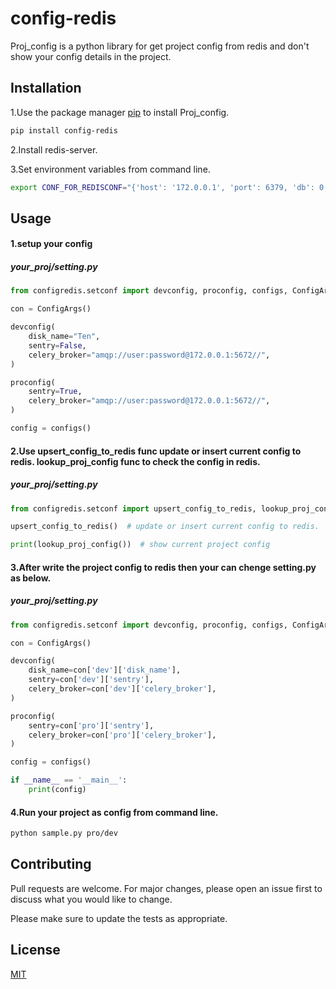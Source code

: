 # config-redis

Proj_config is a python library for get project config from redis and don't show your config details in the project.

## Installation

1.Use the package manager [pip](https://pypi.org/project/proj-config/) to install Proj_config.

```bash
pip install config-redis
```

2.Install redis-server.

3.Set environment variables from command line.

```bash
export CONF_FOR_REDISCONF="{'host': '172.0.0.1', 'port': 6379, 'db': 0, 'password': 'your_password', 'decode_responses': True}" :$CONF_FOR_REDISCONF
```



## Usage

#### 1.setup your config
##### your_proj/setting.py
```python
from configredis.setconf import devconfig, proconfig, configs, ConfigArgs

con = ConfigArgs()

devconfig(
    disk_name="Ten",
    sentry=False,
    celery_broker="amqp://user:password@172.0.0.1:5672//",
)

proconfig(
    sentry=True,
    celery_broker="amqp://user:password@172.0.0.1:5672//",
)

config = configs()
```

#### 2.Use upsert_config_to_redis func update or insert current config to redis.  lookup_proj_config func to check the config in redis.
##### your_proj/setting.py
```python
from configredis.setconf import upsert_config_to_redis, lookup_proj_config

upsert_config_to_redis()  # update or insert current config to redis.

print(lookup_proj_config())  # show current project config

```

#### 3.After write the project config to redis then your can chenge setting.py as below.
##### your_proj/setting.py
```python
from configredis.setconf import devconfig, proconfig, configs, ConfigArgs

con = ConfigArgs()

devconfig(
    disk_name=con['dev']['disk_name'],
    sentry=con['dev']['sentry'],
    celery_broker=con['dev']['celery_broker'],
)

proconfig(
    sentry=con['pro']['sentry'],
    celery_broker=con['pro']['celery_broker'],
)

config = configs()

if __name__ == '__main__':
    print(config)
``` 

#### 4.Run your project as config from command line.
```bash
python sample.py pro/dev
```


## Contributing
Pull requests are welcome. For major changes, please open an issue first to discuss what you would like to change.

Please make sure to update the tests as appropriate.

## License
[MIT](https://choosealicense.com/licenses/mit/)